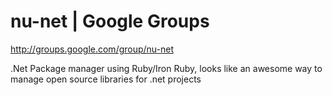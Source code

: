 <!--
id: 886097854
link: http://kevinisom.info/post/886097854/nu-net-google-groups
slug: nu-net-google-groups
date: Sun Aug 01 2010 11:31:10 GMT+1200 (NZST)
raw: {"blog_name":"kevinisom","id":886097854,"post_url":"http://kevinisom.info/post/886097854/nu-net-google-groups","slug":"nu-net-google-groups","type":"link","date":"2010-07-31 23:31:10 GMT","timestamp":1280619070,"state":"published","format":"html","reblog_key":"8Pna3nRv","tags":[],"short_url":"http://tmblr.co/Zw68YyqqCU_","highlighted":[],"feed_item":"http://groups.google.com/group/nu-net","from_feed_id":"650234","note_count":0,"title":"nu-net | Google Groups","url":"http://groups.google.com/group/nu-net","description":"<p>.Net Package manager using Ruby/Iron Ruby, looks like an awesome way to manage open source libraries for .net projects</p>"}
publish: 2010-08-01
tags: 
title: nu-net | Google Groups
-->


nu-net | Google Groups
======================

<http://groups.google.com/group/nu-net>

.Net Package manager using Ruby/Iron Ruby, looks like an awesome way to
manage open source libraries for .net projects


